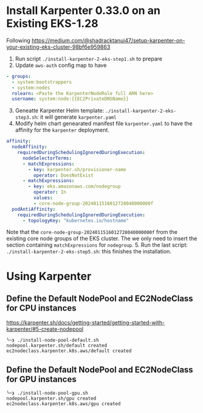 # Install Karpenter 0.33.0 on an Existing EKS-1.28

Following https://medium.com/@shadracktanui47/setup-karpenter-on-your-existing-eks-cluster-98bf6e959863

1. Run script `./install-karpenter-2-eks-step1.sh` to prepare
2. Update `aws-auth` config map to have
```yaml
- groups:
  - system:bootstrappers
  - system:nodes
  rolearn: <Paste the KarpenterNodeRole full ARN here>
  username: system:node:{{EC2PrivateDNSName}}
```
3. Geneatte Karpenter Helm template: `./install-karpenter-2-eks-step3.sh`: it will generate `karpenter.yaml`
4. Modify helm chart genearated manifest file `karpenter.yaml` to have the affinity for the `karpenter` deployment.
```yaml
affinity:
  nodeAffinity:
    requiredDuringSchedulingIgnoredDuringExecution:
      nodeSelectorTerms:
      - matchExpressions:
        - key: karpenter.sh/provisioner-name
          operator: DoesNotExist
      - matchExpressions:
        - key: eks.amazonaws.com/nodegroup
          operator: In
          values:
          - core-node-group-2024011516012728040000000f
  podAntiAffinity:
    requiredDuringSchedulingIgnoredDuringExecution:
      - topologyKey: "kubernetes.io/hostname"
```
Note that the `core-node-group-2024011516012728040000000f` from the existing core node groups of the EKS cluster. The we only need to insert the section containing `matchExpressions` for `nodegroup`.
5. Run the last script: `./install-karpenter-2-eks-step5.sh`: this finishes the installation.

# Using Karpenter

## Define the Default NodePool and EC2NodeClass for CPU instances

https://karpenter.sh/docs/getting-started/getting-started-with-karpenter/#5-create-nodepool

```
╰─❯ ./install-node-pool-default.sh 
nodepool.karpenter.sh/default created
ec2nodeclass.karpenter.k8s.aws/default created
```

## Define the Default NodePool and EC2NodeClass for GPU instances

```
╰─❯ ./install-node-pool-gpu.sh    
nodepool.karpenter.sh/gpu created
ec2nodeclass.karpenter.k8s.aws/gpu created
```
